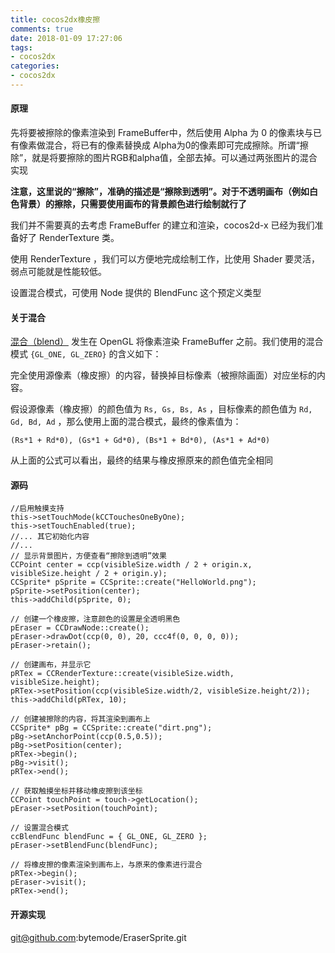 ```yaml
---
title: cocos2dx橡皮擦
comments: true
date: 2018-01-09 17:27:06
tags:
- cocos2dx
categories:
- cocos2dx
---
```


#### 原理

先将要被擦除的像素渲染到 FrameBuffer中，然后使用 Alpha 为 0 的像素块与已有像素做混合，将已有的像素替换成 Alpha为0的像素即可完成擦除。所谓“擦除”，就是将要擦除的图片RGB和alpha值，全部去掉。可以通过两张图片的混合实现

**注意，这里说的“擦除”，准确的描述是“擦除到透明”。对于不透明画布（例如白色背景）的擦除，只需要使用画布的背景颜色进行绘制就行了**

我们并不需要真的去考虑 FrameBuffer 的建立和渲染，cocos2d-x 已经为我们准备好了 RenderTexture 类。

使用 RenderTexture ，我们可以方便地完成绘制工作，比使用 Shader 要灵活，弱点可能就是性能较低。

设置混合模式，可使用 Node 提供的 BlendFunc 这个预定义类型

#### 关于混合

[混合（blend）](http://www.khronos.org/opengles/sdk/docs/man/xhtml/glBlendFunc.xml) 发生在 OpenGL 将像素渲染 FrameBuffer 之前。我们使用的混合模式 `{GL_ONE, GL_ZERO}` 的含义如下：

完全使用源像素（橡皮擦）的内容，替换掉目标像素（被擦除画面）对应坐标的内容。

假设源像素（橡皮擦）的颜色值为 `Rs, Gs, Bs, As` ，目标像素的颜色值为 `Rd, Gd, Bd, Ad` ，那么使用上面的混合模式，最终的像素值为：

```
(Rs*1 + Rd*0), (Gs*1 + Gd*0), (Bs*1 + Bd*0), (As*1 + Ad*0)
```

从上面的公式可以看出，最终的结果与橡皮擦原来的颜色值完全相同

#### 源码

```
//启用触摸支持
this->setTouchMode(kCCTouchesOneByOne);
this->setTouchEnabled(true);
//... 其它初始化内容
//...
// 显示背景图片，方便查看“擦除到透明”效果
CCPoint center = ccp(visibleSize.width / 2 + origin.x, visibleSize.height / 2 + origin.y);
CCSprite* pSprite = CCSprite::create("HelloWorld.png");
pSprite->setPosition(center);
this->addChild(pSprite, 0);

// 创建一个橡皮擦，注意颜色的设置是全透明黑色
pEraser = CCDrawNode::create();
pEraser->drawDot(ccp(0, 0), 20, ccc4f(0, 0, 0, 0));
pEraser->retain();

// 创建画布，并显示它
pRTex = CCRenderTexture::create(visibleSize.width, visibleSize.height);
pRTex->setPosition(ccp(visibleSize.width/2, visibleSize.height/2));
this->addChild(pRTex, 10);

// 创建被擦除的内容，将其渲染到画布上
CCSprite* pBg = CCSprite::create("dirt.png");
pBg->setAnchorPoint(ccp(0.5,0.5));
pBg->setPosition(center);
pRTex->begin();
pBg->visit();
pRTex->end();

// 获取触摸坐标并移动橡皮擦到该坐标
CCPoint touchPoint = touch->getLocation();
pEraser->setPosition(touchPoint);

// 设置混合模式
ccBlendFunc blendFunc = { GL_ONE, GL_ZERO };
pEraser->setBlendFunc(blendFunc);

// 将橡皮擦的像素渲染到画布上，与原来的像素进行混合
pRTex->begin();
pEraser->visit();
pRTex->end();
```

#### 开源实现

git@github.com:bytemode/EraserSprite.git
